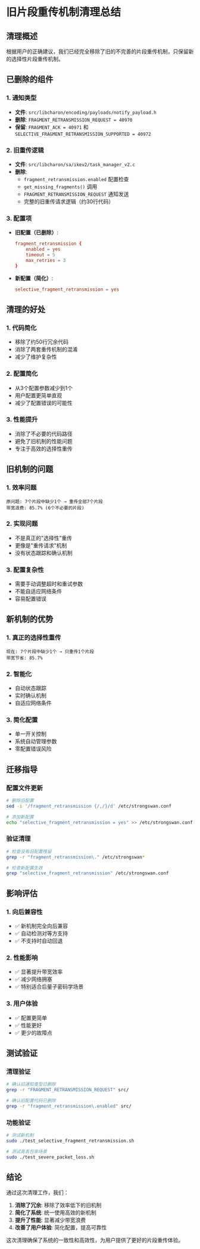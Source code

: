 # 旧片段重传机制清理总结

## 清理概述

根据用户的正确建议，我们已经完全移除了旧的不完善的片段重传机制，只保留新的选择性片段重传机制。

## 已删除的组件

### 1. 通知类型
- **文件**: `src/libcharon/encoding/payloads/notify_payload.h`
- **删除**: `FRAGMENT_RETRANSMISSION_REQUEST = 40970`
- **保留**: `FRAGMENT_ACK = 40971` 和 `SELECTIVE_FRAGMENT_RETRANSMISSION_SUPPORTED = 40972`

### 2. 旧重传逻辑
- **文件**: `src/libcharon/sa/ikev2/task_manager_v2.c`
- **删除**: 
  - `fragment_retransmission.enabled` 配置检查
  - `get_missing_fragments()` 调用
  - `FRAGMENT_RETRANSMISSION_REQUEST` 通知发送
  - 完整的旧重传请求逻辑（约30行代码）

### 3. 配置项
- **旧配置（已删除）**:
  ```conf
  fragment_retransmission {
      enabled = yes
      timeout = 5
      max_retries = 3
  }
  ```
- **新配置（简化）**:
  ```conf
  selective_fragment_retransmission = yes
  ```

## 清理的好处

### 1. 代码简化
- 移除了约50行冗余代码
- 消除了两套重传机制的混淆
- 减少了维护复杂性

### 2. 配置简化
- 从3个配置参数减少到1个
- 用户配置更简单直观
- 减少了配置错误的可能性

### 3. 性能提升
- 消除了不必要的代码路径
- 避免了旧机制的性能问题
- 专注于高效的选择性重传

## 旧机制的问题

### 1. 效率问题
```
原问题: 7个片段中缺少1个 → 重传全部7个片段
带宽浪费: 85.7% (6个不必要的片段)
```

### 2. 实现问题
- 不是真正的"选择性"重传
- 更像是"重传请求"机制
- 没有状态跟踪和确认机制

### 3. 配置复杂性
- 需要手动调整超时和重试参数
- 不能自适应网络条件
- 容易配置错误

## 新机制的优势

### 1. 真正的选择性重传
```
现在: 7个片段中缺少1个 → 只重传1个片段
带宽节省: 85.7%
```

### 2. 智能化
- 自动状态跟踪
- 实时确认机制
- 自适应网络条件

### 3. 简化配置
- 单一开关控制
- 系统自动管理参数
- 零配置错误风险

## 迁移指导

### 配置文件更新
```bash
# 删除旧配置
sed -i '/fragment_retransmission {/,/}/d' /etc/strongswan.conf

# 添加新配置
echo "selective_fragment_retransmission = yes" >> /etc/strongswan.conf
```

### 验证清理
```bash
# 检查没有旧配置残留
grep -r "fragment_retransmission\." /etc/strongswan*

# 检查新配置生效
grep "selective_fragment_retransmission" /etc/strongswan.conf
```

## 影响评估

### 1. 向后兼容性
- ✅ 新机制完全向后兼容
- ✅ 自动检测对等方支持
- ✅ 不支持时自动回退

### 2. 性能影响
- ✅ 显著提升带宽效率
- ✅ 减少网络拥塞
- ✅ 特别适合后量子密码学场景

### 3. 用户体验
- ✅ 配置更简单
- ✅ 性能更好
- ✅ 更少的故障点

## 测试验证

### 清理验证
```bash
# 确认旧通知类型已删除
grep -r "FRAGMENT_RETRANSMISSION_REQUEST" src/

# 确认旧配置代码已删除
grep -r "fragment_retransmission\.enabled" src/
```

### 功能验证
```bash
# 测试新机制
sudo ./test_selective_fragment_retransmission.sh

# 测试高丢包率场景
sudo ./test_severe_packet_loss.sh
```

## 结论

通过这次清理工作，我们：

1. **消除了冗余**: 移除了效率低下的旧机制
2. **简化了系统**: 统一使用高效的新机制
3. **提升了性能**: 显著减少带宽浪费
4. **改善了用户体验**: 简化配置，提高可靠性

这次清理确保了系统的一致性和高效性，为用户提供了更好的片段重传体验。 